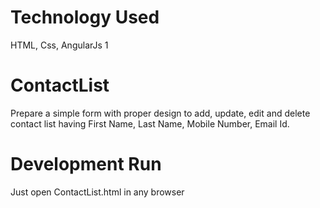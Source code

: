 # Technology Used
HTML, Css, AngularJs 1

# ContactList
Prepare a simple form with proper design to add, update, edit and delete contact list having First Name,
Last Name, Mobile Number, Email Id.

# Development Run
Just open ContactList.html in any browser
